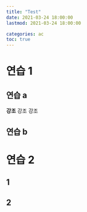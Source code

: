 ```yaml
---
title: "Test"
date: 2021-03-24 18:00:00
lastmod: 2021-03-24 18:00:00

categories: ac
toc: true
---
```



# 연습 1

## 연습 a
 **강조** 강조 강조

## 연습 b

# 연습 2

## 1

## 2
